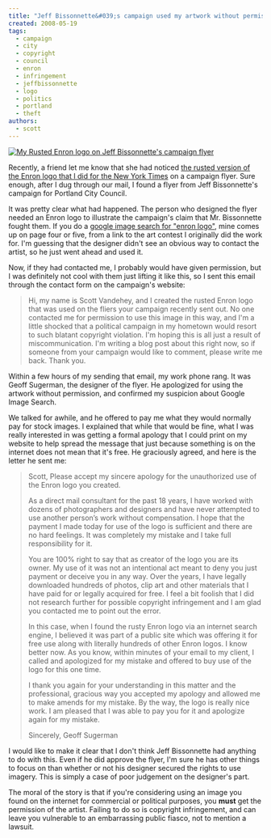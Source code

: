 ```yaml
---
title: "Jeff Bissonnette&#039;s campaign used my artwork without permission"
created: 2008-05-19
tags:
  - campaign
  - city
  - copyright
  - council
  - enron
  - infringement
  - jeffbissonnette
  - logo
  - politics
  - portland
  - theft
authors:
  - scott
---
```


[![My Rusted Enron logo on Jeff Bissonnette's campaign flyer](/images/2504950359_1e1439b177_m.jpg)](http://www.flickr.com/photos/spaceninja/2504950359/)

Recently, a friend let me know that she had noticed [the rusted version of the Enron logo that I did for the New York Times](/enron-logo-in-the-new-york-times/) on a campaign flyer. Sure enough, after I dug through our mail, I found a flyer from Jeff Bissonnette's campaign for Portland City Council.

It was pretty clear what had happened. The person who designed the flyer needed an Enron logo to illustrate the campaign's claim that Mr. Bissonnette fought them. If you do a [google image search for "enron logo"](http://images.google.com/images?q=enron+logo), mine comes up on page four or five, from a link to the art contest I originally did the work for. I'm guessing that the designer didn't see an obvious way to contact the artist, so he just went ahead and used it.

Now, if they had contacted me, I probably would have given permission, but I was definitely not cool with them just lifting it like this, so I sent this email through the contact form on the campaign's website:

> Hi, my name is Scott Vandehey, and I created the rusted Enron logo that was used on the fliers your campaign recently sent out. No one contacted me for permission to use this image in this way, and I'm a little shocked that a political campaign in my hometown would resort to such blatant copyright violation. I'm hoping this is all just a result of miscommunication. I'm writing a blog post about this right now, so if someone from your campaign would like to comment, please write me back. Thank you.

Within a few hours of my sending that email, my work phone rang. It was Geoff Sugerman, the designer of the flyer. He apologized for using the artwork without permission, and confirmed my suspicion about Google Image Search.

We talked for awhile, and he offered to pay me what they would normally pay for stock images. I explained that while that would be fine, what I was really interested in was getting a formal apology that I could print on my website to help spread the message that just because something is on the internet does not mean that it's free. He graciously agreed, and here is the letter he sent me:

> Scott, Please accept my sincere apology for the unauthorized use of the Enron logo you created.
>
> As a direct mail consultant for the past 18 years, I have worked with dozens of photographers and designers and have never attempted to use another person’s work without compensation. I hope that the payment I made today for use of the logo is sufficient and there are no hard feelings. It was completely my mistake and I take full responsibility for it.
>
> You are 100% right to say that as creator of the logo you are its owner. My use of it was not an intentional act meant to deny you just payment or deceive you in any way. Over the years, I have legally downloaded hundreds of photos, clip art and other materials that I have paid for or legally acquired for free. I feel a bit foolish that I did not research further for possible copyright infringement and I am glad you contacted me to point out the error.
>
> In this case, when I found the rusty Enron logo via an internet search engine, I believed it was part of a public site which was offering it for free use along with literally hundreds of other Enron logos. I know better now. As you know, within minutes of your email to my client, I called and apologized for my mistake and offered to buy use of the logo for this one time.
>
> I thank you again for your understanding in this matter and the professional, gracious way you accepted my apology and allowed me to make amends for my mistake. By the way, the logo is really nice work. I am pleased that I was able to pay you for it and apologize again for my mistake.
>
> Sincerely, Geoff Sugerman

I would like to make it clear that I don't think Jeff Bissonnette had anything to do with this. Even if he did approve the flyer, I'm sure he has other things to focus on than whether or not his designer secured the rights to use imagery. This is simply a case of poor judgement on the designer's part.

The moral of the story is that if you're considering using an image you found on the internet for commercial or political purposes, you **must** get the permission of the artist. Failing to do so is copyright infringement, and can leave you vulnerable to an embarrassing public fiasco, not to mention a lawsuit.
